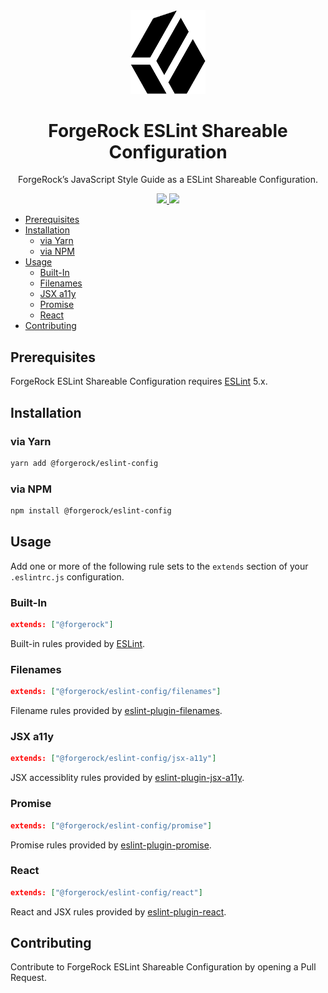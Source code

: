 <div align="center">
  <img width="120" src="logo.png">
  <h1>ForgeRock ESLint Shareable Configuration</h1>
  ForgeRock’s JavaScript Style Guide as a ESLint Shareable Configuration.
  <p>
  <div>
    <a href="https://www.npmjs.com/package/@forgerock/eslint-config">
      <img src="https://img.shields.io/npm/v/@forgerock/eslint-config.svg?style=flat-square">
    </a>
    <img src="https://img.shields.io/david/forgerock/eslint-config.svg?style=flat-square">
  </div>
</div>

- [Prerequisites](#prerequisites)
- [Installation](#installation)
  - [via Yarn](#via-yarn)
  - [via NPM](#via-npm)
- [Usage](#usage)
  - [Built-In](#built-in)
  - [Filenames](#filenames)
  - [JSX a11y](#jsx-a11y)
  - [Promise](#promise)
  - [React](#react)
- [Contributing](#contributing)

## Prerequisites

ForgeRock ESLint Shareable Configuration requires [ESLint][eslint] 5.x.

## Installation

### via Yarn

```sh
yarn add @forgerock/eslint-config
```

### via NPM

```sh
npm install @forgerock/eslint-config
```

## Usage

Add one or more of the following rule sets to the `extends` section of your `.eslintrc.js` configuration.

### Built-In

```json
extends: ["@forgerock"]
```

Built-in rules provided by [ESLint][eslint-rules].

### Filenames

```json
extends: ["@forgerock/eslint-config/filenames"]
```

Filename rules provided by [eslint-plugin-filenames][eslint-plugin-filenames].

### JSX a11y

```json
extends: ["@forgerock/eslint-config/jsx-a11y"]
```

JSX accessiblity rules provided by [eslint-plugin-jsx-a11y][eslint-plugin-jsx-a11y].

### Promise

```json
extends: ["@forgerock/eslint-config/promise"]
```

Promise rules provided by [eslint-plugin-promise][eslint-plugin-promise].

### React

```json
extends: ["@forgerock/eslint-config/react"]
```

React and JSX rules provided by [eslint-plugin-react][eslint-plugin-react].

## Contributing

Contribute to ForgeRock ESLint Shareable Configuration by opening a Pull Request.

[eslint-plugin-filenames]: https://github.com/selaux/eslint-plugin-filenames
[eslint-plugin-jsx-a11y]: https://github.com/evcohen/eslint-plugin-jsx-a11y
[eslint-plugin-promise]: https://github.com/xjamundx/eslint-plugin-promise
[eslint-plugin-react]: https://github.com/yannickcr/eslint-plugin-react
[eslint-rules]: http://eslint.org/docs/rules
[eslint]: http://eslint.org
